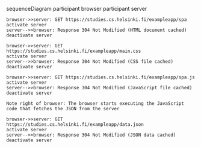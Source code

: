 sequenceDiagram
    participant browser
    participant server

    browser->>server: GET https://studies.cs.helsinki.fi/exampleapp/spa
    activate server
    server-->>browser: Response 304 Not Modified (HTML document cached)
    deactivate server

    browser->>server: GET https://studies.cs.helsinki.fi/exampleapp/main.css
    activate server
    server-->>browser: Response 304 Not Modified (CSS file cached)
    deactivate server

    browser->>server: GET https://studies.cs.helsinki.fi/exampleapp/spa.js
    activate server
    server-->>browser: Response 304 Not Modified (JavaScript file cached)
    deactivate server

    Note right of browser: The browser starts executing the JavaScript code that fetches the JSON from the server

    browser->>server: GET https://studies.cs.helsinki.fi/exampleapp/data.json
    activate server
    server-->>browser: Response 304 Not Modified (JSON data cached)
    deactivate server